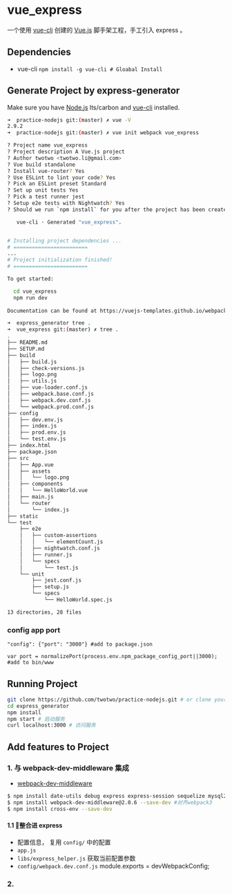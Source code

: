# vue_express

一个使用 [vue-cli](https://github.com/vuejs/vue-cli/tree/v2.9.0) 创建的 [Vue.js](https://cn.vuejs.org/v2/guide) 脚手架工程，手工引入 express 。

## Dependencies

 * vue-cli `npm install -g vue-cli # Gloabal Install`


## Generate Project by express-generator

Make sure you have [Node.js](http://nodejs.org/) lts/carbon and [vue-cli](http://wiki.li3huo.com/Node.js#vue-cli) installed.

```bash
➜  practice-nodejs git:(master) ✗ vue -V
2.9.2
➜  practice-nodejs git:(master) ✗ vue init webpack vue_express

? Project name vue_express
? Project description A Vue.js project
? Author twotwo <twotwo.li@gmail.com>
? Vue build standalone
? Install vue-router? Yes
? Use ESLint to lint your code? Yes
? Pick an ESLint preset Standard
? Set up unit tests Yes
? Pick a test runner jest
? Setup e2e tests with Nightwatch? Yes
? Should we run `npm install` for you after the project has been created? (recommended) npm

   vue-cli · Generated "vue_express".


# Installing project dependencies ...
# ========================
...
# Project initialization finished!
# ========================

To get started:

  cd vue_express
  npm run dev
  
Documentation can be found at https://vuejs-templates.github.io/webpack

➜  express_generator tree .
➜  vue_express git:(master) ✗ tree .
.
├── README.md
├── SETUP.md
├── build
│   ├── build.js
│   ├── check-versions.js
│   ├── logo.png
│   ├── utils.js
│   ├── vue-loader.conf.js
│   ├── webpack.base.conf.js
│   ├── webpack.dev.conf.js
│   └── webpack.prod.conf.js
├── config
│   ├── dev.env.js
│   ├── index.js
│   ├── prod.env.js
│   └── test.env.js
├── index.html
├── package.json
├── src
│   ├── App.vue
│   ├── assets
│   │   └── logo.png
│   ├── components
│   │   └── HelloWorld.vue
│   ├── main.js
│   └── router
│       └── index.js
├── static
└── test
    ├── e2e
    │   ├── custom-assertions
    │   │   └── elementCount.js
    │   ├── nightwatch.conf.js
    │   ├── runner.js
    │   └── specs
    │       └── test.js
    └── unit
        ├── jest.conf.js
        ├── setup.js
        └── specs
            └── HelloWorld.spec.js

13 directories, 28 files
```

### config app port

    "config": {"port": "3000"} #add to package.json

    var port = normalizePort(process.env.npm_package_config_port||3000); #add to bin/www


## Running Project

```bash
git clone https://github.com/twotwo/practice-nodejs.git # or clone your own fork
cd express_generator
npm install
npm start # 启动服务
curl localhost:3000 # 访问服务
```

## Add features to Project

### 1. 与 webpack-dev-middleware 集成
 * [webpack-dev-middleware](https://www.npmjs.com/package/webpack-dev-middleware)

```bash
$ npm install date-utils debug express express-session sequelize mysql2 --save
$ npm install webpack-dev-middleware@2.0.6 --save-dev #对齐webpack3
$ npm install cross-env --save-dev
```

#### 1.1 整合进 express
 * 配置信息， 复用 `config/` 中的配置
 * `app.js`
 * `libs/express_helper.js` 获取当前配置参数
 * `config/webpack.dev.conf.js` module.exports = devWebpackConfig;


### 2. 
